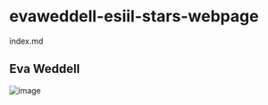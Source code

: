 # evaweddell-esiil-stars-webpage
index.md
## Eva Weddell
![image](https://user-images.githubusercontent.com/127869863/225911741-e55a20ef-c2cf-4820-97e2-5f122b85e4fa.png)
